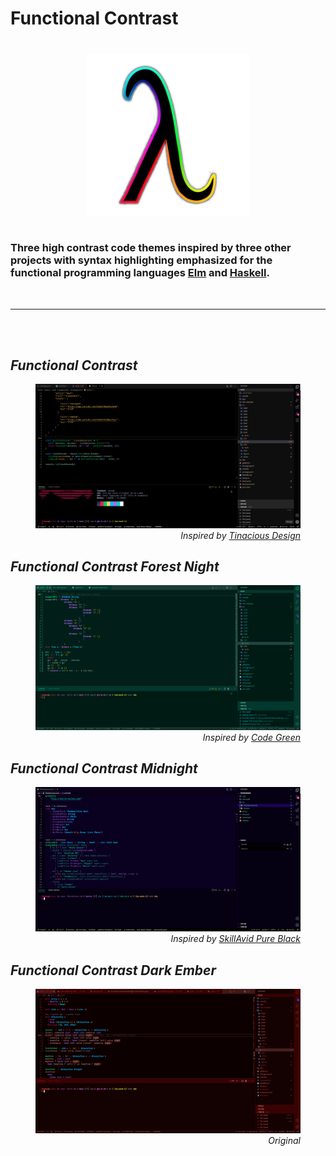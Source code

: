 # Functional Contrast

<p align="center">
  <img src="icon.png" style="width: 260px; display: block; margin: 40px auto;" width="260px" />
</p>

### Three high contrast code themes inspired by three other projects with syntax highlighting emphasized for the functional programming languages [Elm](https://elm-lang.org/) and [Haskell](https://www.haskell.org/).
<br>
<hr> 
<br>
<br>


## <cite>Functional Contrast</cite>
<figure>
  <img src="images/fc-black.png"/>
<figcaption align ="right">
  <cite>
    Inspired by <a href="https://marketplace.visualstudio.com/items?itemName=tinaciousdesign.theme-tinaciousdesign">Tinacious Design</a>
  </cite>
  </figcaption>
</figure>


## <cite>Functional Contrast Forest Night</cite>
<figure>
  <img src="images/fc-forest.png"/>
<figcaption align ="right">
  <cite>
    Inspired by 
    <a href="https://marketplace.visualstudio.com/items?itemName=Sujan.code-green#:~:text=Hit%20Cmd%2BShift%2BP%20%2F,Select%20and%20hit%20enter%20again.">
      Code Green
    </a>
  </cite>
  </figcaption>
</figure>


## <cite>Functional Contrast Midnight</cite>
<figure>
  <img src="images/fc-midnight.png"/>
<figcaption align ="right">
  <cite>
    Inspired by 
    <a href="https://marketplace.visualstudio.com/items?itemName=redwan-hossain.skillavid-pure-black">
      SkillAvid Pure Black 
    </a>
  </cite>
  </figcaption>
</figure>

## <cite>Functional Contrast Dark Ember</cite>
<figure>
  <img src="images/fc-dark-ember.png"/>
<figcaption align ="right">
  <cite>
    Original
  </cite>
  </figcaption>
</figure>